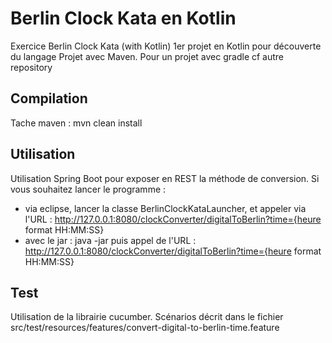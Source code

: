 # Berlin Clock Kata en Kotlin
Exercice Berlin Clock Kata (with Kotlin)
1er projet en Kotlin pour découverte du langage
Projet avec Maven. Pour un projet avec gradle cf autre repository

## Compilation 
Tache maven : mvn clean install

## Utilisation
Utilisation Spring Boot pour exposer en REST la méthode de conversion.
Si vous souhaitez lancer le programme : 
- via eclipse, lancer la classe BerlinClockKataLauncher, et appeler via l'URL : http://127.0.0.1:8080/clockConverter/digitalToBerlin?time={heure format HH:MM:SS}
- avec le jar : java -jar <nomdujar> puis appel de l'URL : http://127.0.0.1:8080/clockConverter/digitalToBerlin?time={heure format HH:MM:SS}

## Test
Utilisation de la librairie cucumber.
Scénarios décrit dans le fichier src/test/resources/features/convert-digital-to-berlin-time.feature
